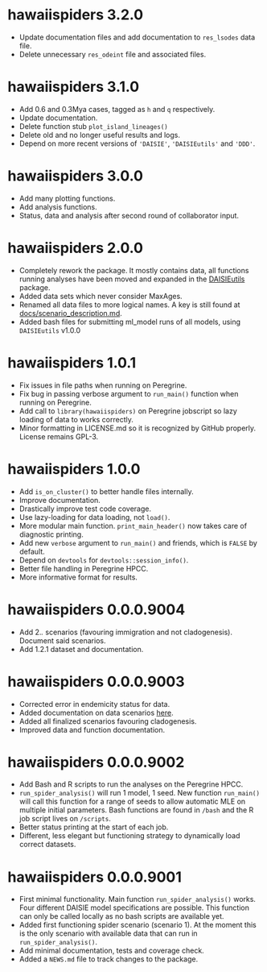 # hawaiispiders 3.2.0

* Update documentation files and add documentation to `res_lsodes` data file.
* Delete unnecessary `res_odeint` file and associated files.

# hawaiispiders 3.1.0

* Add 0.6 and 0.3Mya cases, tagged as `h` and `q` respectively.
* Update documentation.
* Delete function stub `plot_island_lineages()`
* Delete old and no longer useful results and logs.
* Depend on more recent versions of `'DAISIE'`, `'DAISIEutils'` and `'DDD'`.

# hawaiispiders 3.0.0

* Add many plotting functions.
* Add analysis functions.
* Status, data and analysis after second round of collaborator input.

# hawaiispiders 2.0.0

-   Completely rework the package. It mostly contains data, all
    functions running analyses have been moved and expanded in the
    [DAISIEutils](https://github.com/tece-lab/DAISIEutils) package.
-   Added data sets which never consider MaxAges.
-   Renamed all data files to more logical names. A key is still found
    at [docs/scenario_description.md](docs/scenario_description.md).
-   Added bash files for submitting ml_model runs of all models, using
    `DAISIEutils` v1.0.0

# hawaiispiders 1.0.1

-   Fix issues in file paths when running on Peregrine.
-   Fix bug in passing verbose argument to `run_main()` function when
    running on Peregrine.
-   Add call to `library(hawaiispiders)` on Peregrine jobscript so lazy
    loading of data to works correctly.
-   Minor formatting in LICENSE.md so it is recognized by GitHub
    properly. License remains GPL-3.

# hawaiispiders 1.0.0

-   Add `is_on_cluster()` to better handle files internally.
-   Improve documentation.
-   Drastically improve test code coverage.
-   Use lazy-loading for data loading, not `load()`.
-   More modular main function. `print_main_header()` now takes care of
    diagnostic printing.
-   Add new `verbose` argument to `run_main()` and friends, which is
    `FALSE` by default.
-   Depend on `devtools` for `devtools::session_info()`.
-   Better file handling in Peregrine HPCC.
-   More informative format for results.

# hawaiispiders 0.0.0.9004

-   Add 2.*.* scenarios (favouring immigration and not cladogenesis).
    Document said scenarios.
-   Add 1.2.1 dataset and documentation.

# hawaiispiders 0.0.0.9003

-   Corrected error in endemicity status for data.
-   Added documentation on data scenarios
    [here](docs/scenario_description.md).
-   Added all finalized scenarios favouring cladogenesis.
-   Improved data and function documentation.

# hawaiispiders 0.0.0.9002

-   Add Bash and R scripts to run the analyses on the Peregrine HPCC.
-   `run_spider_analysis()` will run 1 model, 1 seed. New function
    `run_main()` will call this function for a range of seeds to allow
    automatic MLE on multiple initial parameters. Bash functions are
    found in `/bash` and the R job script lives on `/scripts`.
-   Better status printing at the start of each job.
-   Different, less elegant but functioning strategy to dynamically load
    correct datasets.

# hawaiispiders 0.0.0.9001

-   First minimal functionality. Main function `run_spider_analysis()`
    works. Four different DAISIE model specifications are possible. This
    function can only be called locally as no bash scripts are available
    yet.
-   Added first functioning spider scenario (scenario 1). At the moment
    this is the only scenario with available data that can run in
    `run_spider_analysis()`.
-   Add minimal documentation, tests and coverage check.
-   Added a `NEWS.md` file to track changes to the package.
